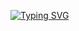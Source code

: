 [![Typing SVG](https://readme-typing-svg.herokuapp.com?font=Roboto+Mono&lines=discord.gg/selfbot)](https://git.io/typing-svg)
